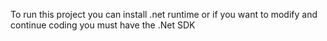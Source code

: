 To run this project you can install .net runtime or if you want to modify and continue coding you must have the .Net SDK
